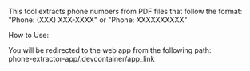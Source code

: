 This tool extracts phone numbers from PDF files that follow the format:  
"Phone: (XXX) XXX-XXXX" or "Phone: XXXXXXXXXX"

How to Use:

You will be redirected to the web app from the following path:  
phone-extractor-app/.devcontainer/app_link



